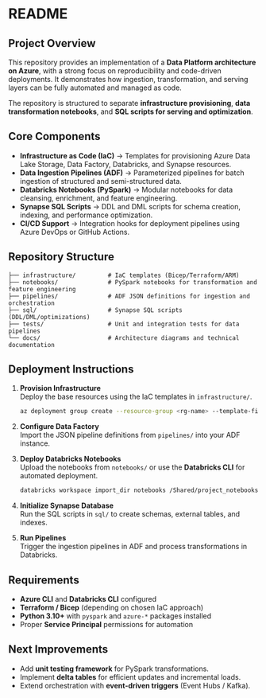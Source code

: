 # README  

## Project Overview  
This repository provides an implementation of a **Data Platform architecture on Azure**, with a strong focus on reproducibility and code-driven deployments. It demonstrates how ingestion, transformation, and serving layers can be fully automated and managed as code.  

The repository is structured to separate **infrastructure provisioning**, **data transformation notebooks**, and **SQL scripts for serving and optimization**.  

## Core Components  
- **Infrastructure as Code (IaC)** → Templates for provisioning Azure Data Lake Storage, Data Factory, Databricks, and Synapse resources.  
- **Data Ingestion Pipelines (ADF)** → Parameterized pipelines for batch ingestion of structured and semi-structured data.  
- **Databricks Notebooks (PySpark)** → Modular notebooks for data cleansing, enrichment, and feature engineering.  
- **Synapse SQL Scripts** → DDL and DML scripts for schema creation, indexing, and performance optimization.  
- **CI/CD Support** → Integration hooks for deployment pipelines using Azure DevOps or GitHub Actions.  

## Repository Structure  
```
├── infrastructure/         # IaC templates (Bicep/Terraform/ARM)  
├── notebooks/              # PySpark notebooks for transformation and feature engineering  
├── pipelines/              # ADF JSON definitions for ingestion and orchestration  
├── sql/                    # Synapse SQL scripts (DDL/DML/optimizations)  
├── tests/                  # Unit and integration tests for data pipelines  
└── docs/                   # Architecture diagrams and technical documentation
```  

## Deployment Instructions  
1. **Provision Infrastructure**  
   Deploy the base resources using the IaC templates in `infrastructure/`.  
   ```bash
   az deployment group create --resource-group <rg-name> --template-file main.bicep
   ```  

2. **Configure Data Factory**  
   Import the JSON pipeline definitions from `pipelines/` into your ADF instance.  

3. **Deploy Databricks Notebooks**  
   Upload the notebooks from `notebooks/` or use the **Databricks CLI** for automated deployment.  
   ```bash
   databricks workspace import_dir notebooks /Shared/project_notebooks
   ```  

4. **Initialize Synapse Database**  
   Run the SQL scripts in `sql/` to create schemas, external tables, and indexes.  

5. **Run Pipelines**  
   Trigger the ingestion pipelines in ADF and process transformations in Databricks.  

## Requirements  
- **Azure CLI** and **Databricks CLI** configured  
- **Terraform / Bicep** (depending on chosen IaC approach)  
- **Python 3.10+** with `pyspark` and `azure-*` packages installed  
- Proper **Service Principal** permissions for automation  

## Next Improvements  
- Add **unit testing framework** for PySpark transformations.  
- Implement **delta tables** for efficient updates and incremental loads.  
- Extend orchestration with **event-driven triggers** (Event Hubs / Kafka).  
